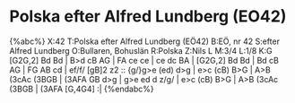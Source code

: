 # Polska efter Alfred Lundberg (EO42)

{%abc%}
X:42
T:Polska efter Alfred Lundberg (EÖ42)
B:EÖ, nr 42
S:efter Alfred Lundberg
O:Bullaren, Bohuslän
R:Polska
Z:Nils L
M:3/4
L:1/8
K:G
[G2G,2] Bd Bd | B>d cB AG | FA ce ce | ce dc BA |
[G2G,2] Bd Bd | Bd cB AG | FG AB cd | ef/f/ [gB]2 z2 ::
{g/}g>e (ed) d>g | e>c (cB) B>G | A>B (3cAc (3BGB | (3AFA GB d>g |
g>e ed d z/g/ | e>c (cB) B>G | A>B (3cAc (3BGB | (3AFA [G,4G4] :|
{%endabc%}
